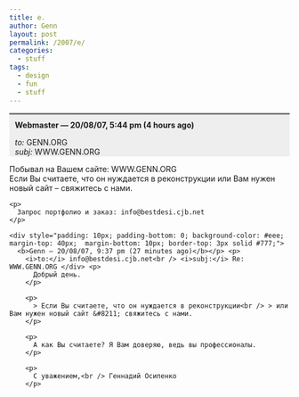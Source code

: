```yaml
---
title: e.
author: Genn
layout: post
permalink: /2007/e/
categories:
  - stuff
tags:
  - design
  - fun
  - stuff
---
```

<div style="padding: 10px; padding-bottom: 0; background-color: #eee; margin-bottom: 10px; border-top: 3px solid #777;">
  <b>Webmaster <mosmail@altern.org> — 20/08/07, 5:44 pm (4 hours ago)</b></p> <p>
    <i>to:</i> GENN.ORG<br /> <i>subj:</i> WWW.GENN.ORG </div> <p>
      Побывал на Вашем сайте: WWW.GENN.ORG<br /> Если Вы считаете, что он нуждается в реконструкции или Вам нужен новый сайт &#8211; свяжитесь с нами.
    </p>
    
    <p>
      Запрос портфолио и заказ: info@bestdesi.cjb.net
    </p>
    
    <div style="padding: 10px; padding-bottom: 0; background-color: #eee; margin-top: 40px;  margin-bottom: 10px; border-top: 3px solid #777;">
      <b>Genn — 20/08/07, 9:37 pm (27 minutes ago)</b></p> <p>
        <i>to:</i> info@bestdesi.cjb.net<br /> <i>subj:</i> Re: WWW.GENN.ORG </div> <p>
          Добрый день.
        </p>
        
        <p>
          > Если Вы считаете, что он нуждается в реконструкции<br /> > или Вам нужен новый сайт &#8211; свяжитесь с нами.
        </p>
        
        <p>
          А как Вы считаете? Я Вам доверяю, ведь вы профессионалы.
        </p>
        
        <p>
          С уважением,<br /> Геннадий Осипенко
        </p>